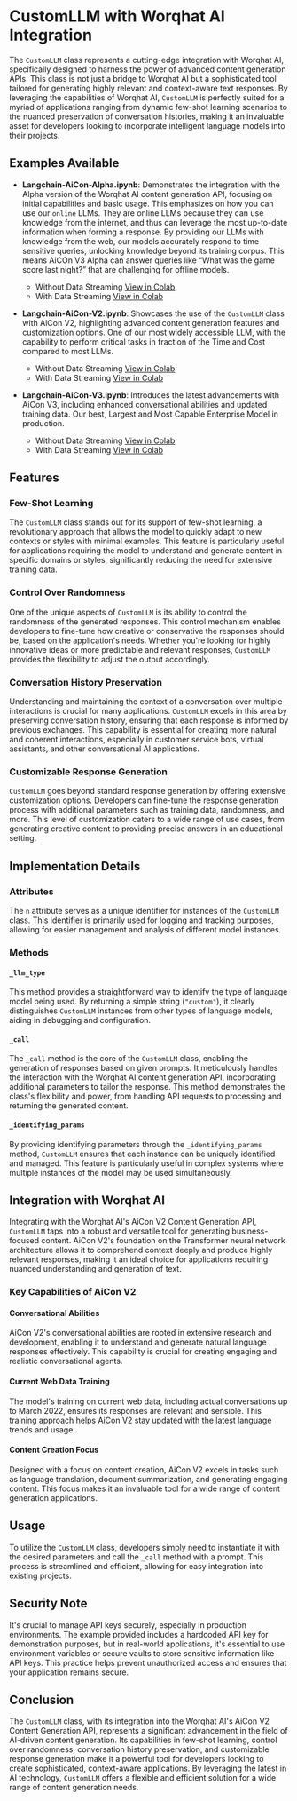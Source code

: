 # CustomLLM with Worqhat AI Integration

The `CustomLLM` class represents a cutting-edge integration with Worqhat AI, specifically designed to harness the power of advanced content generation APIs. This class is not just a bridge to Worqhat AI but a sophisticated tool tailored for generating highly relevant and context-aware text responses. By leveraging the capabilities of Worqhat AI, `CustomLLM` is perfectly suited for a myriad of applications ranging from dynamic few-shot learning scenarios to the nuanced preservation of conversation histories, making it an invaluable asset for developers looking to incorporate intelligent language models into their projects.

## Examples Available

- **Langchain-AiCon-Alpha.ipynb**: Demonstrates the integration with the Alpha version of the Worqhat AI content generation API, focusing on initial capabilities and basic usage. This emphasizes on how you can use our ``online`` LLMs. They are online LLMs because they can use knowledge from the internet, and thus can leverage the most up-to-date information when forming a response. By providing our LLMs with knowledge from the web, our models accurately respond to time sensitive queries, unlocking knowledge beyond its training corpus. This means AiCOn V3 Alpha can answer queries like “What was the game score last night?” that are challenging for offline models.
  - Without Data Streaming [View in Colab](hhttps://colab.research.google.com/github/WorqHat/Langchain-Example/blob/main/Langchain-AiCon-Alpha.ipynb)
  - With Data Streaming [View in Colab](hhttps://colab.research.google.com/github/WorqHat/Langchain-Example/blob/main/Langchain-AiCon-Alpha-data-stream.ipynb)

- **Langchain-AiCon-V2.ipynb**: Showcases the use of the `CustomLLM` class with AiCon V2, highlighting advanced content generation features and customization options. One of our most widely accessible LLM, with the capability to perform critical tasks in fraction of the Time and Cost compared to most LLMs.
  - Without Data Streaming [View in Colab](hhttps://colab.research.google.com/github/WorqHat/Langchain-Example/blob/main/Langchain-AiCon-V2.ipynb)
  - With Data Streaming [View in Colab](hhttps://colab.research.google.com/github/WorqHat/Langchain-Example/blob/main/Langchain-AiCon-V2-data-stream.ipynb)


- **Langchain-AiCon-V3.ipynb**: Introduces the latest advancements with AiCon V3, including enhanced conversational abilities and updated training data. Our best, Largest and Most Capable Enterprise Model in production.
  - Without Data Streaming [View in Colab](hhttps://colab.research.google.com/github/WorqHat/Langchain-Example/blob/main/Langchain-AiCon-V3.ipynb)
  - With Data Streaming [View in Colab](hhttps://colab.research.google.com/github/WorqHat/Langchain-Example/blob/main/Langchain-AiCon-V3-data-stream.ipynb)

## Features

### Few-Shot Learning
The `CustomLLM` class stands out for its support of few-shot learning, a revolutionary approach that allows the model to quickly adapt to new contexts or styles with minimal examples. This feature is particularly useful for applications requiring the model to understand and generate content in specific domains or styles, significantly reducing the need for extensive training data.

### Control Over Randomness
One of the unique aspects of `CustomLLM` is its ability to control the randomness of the generated responses. This control mechanism enables developers to fine-tune how creative or conservative the responses should be, based on the application's needs. Whether you're looking for highly innovative ideas or more predictable and relevant responses, `CustomLLM` provides the flexibility to adjust the output accordingly.

### Conversation History Preservation
Understanding and maintaining the context of a conversation over multiple interactions is crucial for many applications. `CustomLLM` excels in this area by preserving conversation history, ensuring that each response is informed by previous exchanges. This capability is essential for creating more natural and coherent interactions, especially in customer service bots, virtual assistants, and other conversational AI applications.

### Customizable Response Generation
`CustomLLM` goes beyond standard response generation by offering extensive customization options. Developers can fine-tune the response generation process with additional parameters such as training data, randomness, and more. This level of customization caters to a wide range of use cases, from generating creative content to providing precise answers in an educational setting.

## Implementation Details

### Attributes
The `n` attribute serves as a unique identifier for instances of the `CustomLLM` class. This identifier is primarily used for logging and tracking purposes, allowing for easier management and analysis of different model instances.

### Methods

#### `_llm_type`
This method provides a straightforward way to identify the type of language model being used. By returning a simple string (`"custom"`), it clearly distinguishes `CustomLLM` instances from other types of language models, aiding in debugging and configuration.

#### `_call`
The `_call` method is the core of the `CustomLLM` class, enabling the generation of responses based on given prompts. It meticulously handles the interaction with the Worqhat AI content generation API, incorporating additional parameters to tailor the response. This method demonstrates the class's flexibility and power, from handling API requests to processing and returning the generated content.

#### `_identifying_params`
By providing identifying parameters through the `_identifying_params` method, `CustomLLM` ensures that each instance can be uniquely identified and managed. This feature is particularly useful in complex systems where multiple instances of the model may be used simultaneously.

## Integration with Worqhat AI

Integrating with the Worqhat AI's AiCon V2 Content Generation API, `CustomLLM` taps into a robust and versatile tool for generating business-focused content. AiCon V2's foundation on the Transformer neural network architecture allows it to comprehend context deeply and produce highly relevant responses, making it an ideal choice for applications requiring nuanced understanding and generation of text.

### Key Capabilities of AiCon V2

#### Conversational Abilities
AiCon V2's conversational abilities are rooted in extensive research and development, enabling it to understand and generate natural language responses effectively. This capability is crucial for creating engaging and realistic conversational agents.

#### Current Web Data Training
The model's training on current web data, including actual conversations up to March 2022, ensures its responses are relevant and sensible. This training approach helps AiCon V2 stay updated with the latest language trends and usage.

#### Content Creation Focus
Designed with a focus on content creation, AiCon V2 excels in tasks such as language translation, document summarization, and generating engaging content. This focus makes it an invaluable tool for a wide range of content generation applications.

## Usage

To utilize the `CustomLLM` class, developers simply need to instantiate it with the desired parameters and call the `_call` method with a prompt. This process is streamlined and efficient, allowing for easy integration into existing projects.

## Security Note

It's crucial to manage API keys securely, especially in production environments. The example provided includes a hardcoded API key for demonstration purposes, but in
real-world applications, it's essential to use environment variables or secure vaults to store sensitive information like API keys. This practice helps prevent unauthorized access and ensures that your application remains secure.

## Conclusion

The `CustomLLM` class, with its integration into the Worqhat AI's AiCon V2 Content Generation API, represents a significant advancement in the field of AI-driven content generation. Its capabilities in few-shot learning, control over randomness, conversation history preservation, and customizable response generation make it a powerful tool for developers looking to create sophisticated, context-aware applications. By leveraging the latest in AI technology, `CustomLLM` offers a flexible and efficient solution for a wide range of content generation needs.


